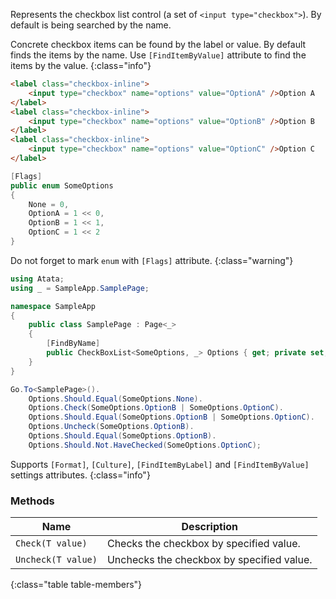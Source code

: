 Represents the checkbox list control (a set of `<input type="checkbox">`). By default is being searched by the name.

Concrete checkbox items can be found by the label or value. By default finds the items by the name. Use `[FindItemByValue]` attribute to find the items by the value.
{:class="info"}

```html
<label class="checkbox-inline">
    <input type="checkbox" name="options" value="OptionA" />Option A
</label>
<label class="checkbox-inline">
    <input type="checkbox" name="options" value="OptionB" />Option B
</label>
<label class="checkbox-inline">
    <input type="checkbox" name="options" value="OptionC" />Option C
</label>
```
```cs
[Flags]
public enum SomeOptions
{
    None = 0,
    OptionA = 1 << 0,
    OptionB = 1 << 1,
    OptionC = 1 << 2
}
```

Do not forget to mark `enum` with `[Flags]` attribute.
{:class="warning"}

```cs
using Atata;
using _ = SampleApp.SamplePage;

namespace SampleApp
{
    public class SamplePage : Page<_>
    {
        [FindByName]
        public CheckBoxList<SomeOptions, _> Options { get; private set; }
    }
}
```
```cs
Go.To<SamplePage>().
    Options.Should.Equal(SomeOptions.None).
    Options.Check(SomeOptions.OptionB | SomeOptions.OptionC).
    Options.Should.Equal(SomeOptions.OptionB | SomeOptions.OptionC).
    Options.Uncheck(SomeOptions.OptionB).
    Options.Should.Equal(SomeOptions.OptionB).
    Options.Should.Not.HaveChecked(SomeOptions.OptionC);
```

Supports `[Format]`, `[Culture]`, `[FindItemByLabel]` and `[FindItemByValue]` settings attributes.
{:class="info"}

### Methods

Name | Description
---- | -----------
`Check(T value)` | Checks the checkbox by specified value.
`Uncheck(T value)` | Unchecks the checkbox by specified value.
{:class="table table-members"}
